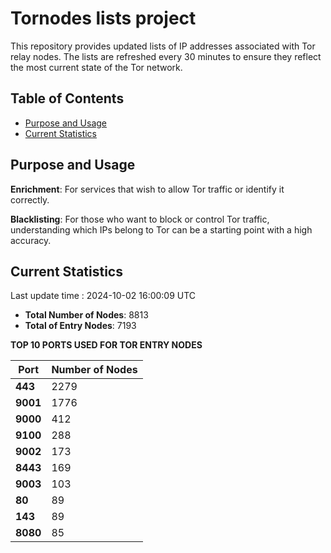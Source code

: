 # Tornodes lists project

This repository provides updated lists of IP addresses associated with Tor relay nodes. The lists are refreshed every 30 minutes to ensure they reflect the most current state of the Tor network.

## Table of Contents

- [Purpose and Usage](#purpose-and-usage)
- [Current Statistics](#current-statistics)


## Purpose and Usage

**Enrichment**: For services that wish to allow Tor traffic or identify it correctly.

**Blacklisting**: For those who want to block or control Tor traffic, understanding which IPs belong to Tor can be a starting point with a high accuracy.

## Current Statistics

Last update time : 2024-10-02 16:00:09 UTC

- **Total Number of Nodes**: 8813
- **Total of Entry Nodes**: 7193

**TOP 10 PORTS USED FOR TOR ENTRY NODES**

| **Port** | **Number of Nodes** |
|------|-----------------|
| **443**   | 2279  |
| **9001**   | 1776  |
| **9000**   | 412  |
| **9100**   | 288  |
| **9002**   | 173  |
| **8443**   | 169  |
| **9003**   | 103  |
| **80**   | 89  |
| **143**   | 89  |
| **8080**   | 85  |

